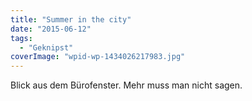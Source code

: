 ```yaml
---
title: "Summer in the city"
date: "2015-06-12"
tags:
  - "Geknipst"
coverImage: "wpid-wp-1434026217983.jpg"
---
```


Blick aus dem Bürofenster. Mehr muss man nicht sagen.
